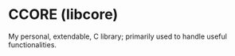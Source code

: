 # CCORE (libcore)
My personal, extendable, C library; primarily used to handle useful functionalities.
